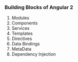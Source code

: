 ### Building Blocks of Angular 2
1. Modules
2. Components
3. Services
4. Templates
5. Directives
6. Data Bindings
7. MetaData
8. Dependency Injection


